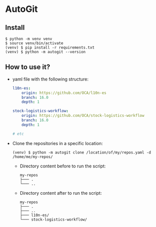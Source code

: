 # AutoGit

## Install

```shell
$ python -m venv venv
$ source venv/bin/activate
(venv) $ pip install -r requirements.txt
(venv) $ python -m autogit --version
```

## How to use it?

- yaml file with the following structure:

    ```yaml
    l10n-es:
        origin: https://github.com/OCA/l10n-es
        branch: 16.0
        depth: 1

    stock-logistics-workflow:
        origin: https://github.com/OCA/stock-logistics-workflow
        branch: 16.0
        depth: 1

    # etc
    ```

- Clone the repositories in a specific location:

    ```shell
    (venv) $ python -m autogit clone /location/of/my/repos.yaml -d /home/me/my-repos/
    ```

    - Directory content before to run the script:

        ```shell
        my-repos
        ├─── .
        └─── ..
        ```

    - Directory content after to run the script:

        ```shell
        my-repos
        ├─── .
        ├─── ..
        ├─── l10n-es/
        └─── stock-logistics-workflow/
        ```

